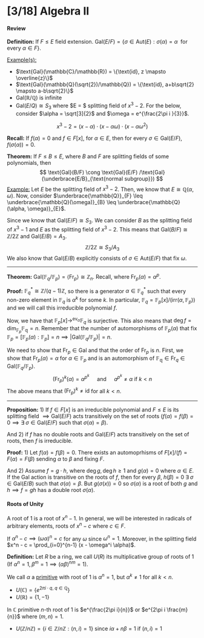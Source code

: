 # [3/18] Algebra II

#### Review

**Definition:** If $F \leq E$ field extension. $\text{Gal}(E/F) = \{\sigma \in \text{Aut}(E): \sigma(\alpha) = \alpha \;\text{ for every }\alpha \in F\}$. 

<u>Example(s):</u>

- $\text{Gal}(\mathbb{C}/\mathbb{R}) = \{\text{id}, z \mapsto \overline{z}\}$ 
- $\text{Gal}(\mathbb{Q}(\sqrt{2})/\mathbb{Q}) = \{\text{id}, a+b\sqrt{2} \mapsto a-b\sqrt{2}\}$ 
- $\text{Gal}(\mathbb{R}/\mathbb{Q})$ is infinite
- $\text{Gal}(E/Q) \cong S_3$ where $E = $ splitting field of $x^3 - 2$. For the below, consider $\alpha = \sqrt[3]{2}$ and $\omega = e^{\frac{2\pi i }{3}}$.

$$
x^3 - 2 = (x-\alpha) \cdot (x-\alpha\omega) \cdot(x-\alpha\omega^2)
$$

**Recall:** If $f(\alpha) = 0$ and $f \in F[x]$, for $\alpha \in E$, then for every $\sigma \in \text{Gal}(E/F)$, $f(\sigma(\alpha)) = 0$. 

**Theorem:** If $F \leq B \leq E$, where $B$ and $F$ are splitting fields of some polynomials, then
$$
\text{Gal}(B/F) \cong \text{Gal}(E/F) /\text{Gal}(\underbrace{E/B}_{\text{normal subgroup}})
$$
<u>Example:</u> Let $E$ be the splitting field of $x^3 - 2$. Then, we know that $E \cong \mathbb{Q}(\alpha,\omega)$. Now, consider $\underbrace{\mathbb{Q}}_{F} \leq \underbrace{\mathbb{Q}(\omega)}_{B} \leq \underbrace{\mathbb{Q}(\alpha, \omega)}_{E}$. 

Since we know that $\text{Gal}(E/F) \cong S_3$. We can consider $B$ as the splitting field of $x^3 - 1$ and $E$ as the splitting field of $x^3 - 2$. This means that $\text{Gal}(B/F) \cong \mathbb{Z}/2\mathbb{Z}$ and $\text{Gal}(E/B) = A_3$. 
$$
\mathbb{Z}/2\mathbb{Z} \cong S_3/A_3
$$
We also know that $\text{Gal}(E/B)$ explicitly consists of $\sigma \in \text{Aut}(E/F)$ that fix $\omega$. 

----

**Theorem:** $\text{Gal}(\mathbb{F}_q/\mathbb{F}_p) = \langle \text{Fr}_p \rangle \cong \mathbb{Z}_n$. Recall, where $\text{Fr}_p(\alpha) = \alpha^p$. 

**Proof:** $\mathbb{F}_q^* \cong \mathbb{Z}/(q-1)\mathbb{Z}$, so there is a generator $\alpha \in \mathbb{F}_q^*$ such that every non-zero element in $\mathbb{F}_q$ is $\alpha^k$ for some $k$. In particular, $\mathbb{F}_q = \mathbb{F}_p[x] / \left(\text{irr}(\alpha, \mathbb{F}_p)\right)$ and we will call this irreducible polynomial $f$. 

Now, we have that $\mathbb{F}_p[x] \rightarrow^{\text{ev}_\alpha} \mathbb{F}_q$ is surjective. This also means that $\deg f = \dim_{\mathbb{F}_p}\mathbb{F_q} = n$. Remember that the number of automorphisms of $\mathbb{F}_p(\alpha)$ that fix $\mathbb{F}_p = \left[\mathbb{F}_p(\alpha) : \mathbb{F}_p\right] = n \implies |\text{Gal}(\mathbb{F}_q/\mathbb{F}_p)| = n$.

We need to show that $\text{Fr}_p \in \text{Gal}$ and that the order of $\text{Fr}_p$ is $n$. First, we show that $\text{Fr}_p(\alpha) = \alpha$ for $\alpha \in \mathbb{F}_p$ and is an automorphism of $\mathbb{F_q} \in \text{Fr}_q \in \text{Gal}(\mathbb{F}_q/\mathbb{F}_p)$. 
$$
\left(\text{Fr}_p\right)^k (\alpha) = \alpha^{p^k} \quad \text{   and   }\quad a^{p^k} \neq \alpha \text{ if } k < n
$$
The above means that $(\text{Fr}_p)^k \neq \text{id}$ for all $k < n$. 

---

**Proposition:** 1) If $f \in F[x]$ is an irreducible polynomial and $F \leq E$ is its splitting field $\implies \text{Gal}(E/F)$ acts transitively on the set of roots $(f(\alpha) = f(\beta) = 0 \implies \exists \;\sigma \in \text{Gal}(E/F)$ such that $\sigma(\alpha) = \beta$).

And 2) if $f$ has no double roots and $\text{Gal}(E/F)$ acts transitively on the set of roots, then $f$ is irreducible. 

**Proof:** 1) Let $f(\alpha) = f(\beta) = 0$. There exists an automoprhisms of $F[x]/(f) = F(\alpha) = F(\beta)$ sending $\alpha$ to $\beta$ and fixing $F$. 

And 2) Assume $f = g \cdot h$, where $\deg g, \deg h \geq 1$ and $g(\alpha) = 0$ where $\alpha \in E$. If the $\text{Gal}$ action is transitive on the roots of $f$, then for every $\beta$, $h(\beta) = 0 \; \exists\; \sigma \in \text{Gal}(E/B)$ such that $\sigma(\alpha) = \beta$. But $g(\sigma(x)) = 0$ so $\sigma(\alpha)$ is a root of both $g$ and $h \implies f = gh$ has a double root $\sigma(\alpha)$. 

#### Roots of Unity

A root of $1$ is a root of $x^n - 1$. In general, we will be interested in radicals of arbitrary elements, roots of $x^n - c$ where $c \in F$. 

If $\alpha^n - c \implies (\omega\alpha)^n = c$ for any $\omega$ since $\omega^n  = 1$. Moreover, in the splitting field $x^n - c = \prod_{i=0}^{n-1} (x - \omega^i \alpha)$. 

**Definition:** Let $R$ be a ring, we call $U(R)$ its multiplicative group of roots of $1$ (If $\alpha^n = 1, \beta^m = 1 \implies (\alpha\beta)^{nm} = 1$). 

We call $\alpha$ a <u>primitive</u> with root of $1$ is $\alpha^n = 1$, but $\alpha^k \neq 1$ for all $k < n$. 

- $U(\mathbb{C}) = \{e^{2\pi i \cdot q, \;q\in \mathbb{Q}}\}$
- $U(\mathbb{R}) = \{1,-1\}$  

In $\mathbb{C}$ primitive $n$-th root of $1$ is $e^{\frac{2\pi i}{n}}$ or $e^{2\pi i \frac{m}{n}}$ where $(m,n) = 1$. 

- $U(\mathbb{Z}/n\mathbb{Z}) = \{i \in \mathbb{Z}/n\mathbb{Z} : (n,i) = 1\}$ since $i\alpha + n\beta = 1$ if $(n,i) = 1$ 